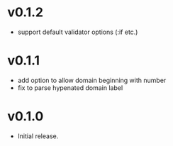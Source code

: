 # v0.1.2

- support default validator options (:if etc.)

# v0.1.1

- add option to allow domain beginning with number
- fix to parse hypenated domain label

# v0.1.0

- Initial release.
